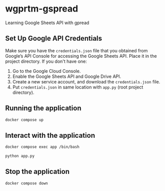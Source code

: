 # wgprtm-gspread
Learning Google Sheets API with gpread


## Set Up Google API Credentials
Make sure you have the `credentials.json` file that you obtained from Google’s API Console for accessing the Google Sheets API. Place it in the project directory. If you don't have one:
1. Go to the Google Cloud Console.
2. Enable the Google Sheets API and Google Drive API.
3. Create a new service account, and download the `credentials.json` file.
4. Put `credentials.json` in same location with `app.py` (root project directory).


## Running the application

```bash
docker compose up
```


## Interact with the application

```bash
docker compose exec app /bin/bash
```

```bash
python app.py
```


## Stop the application

```bash
docker compose down
```